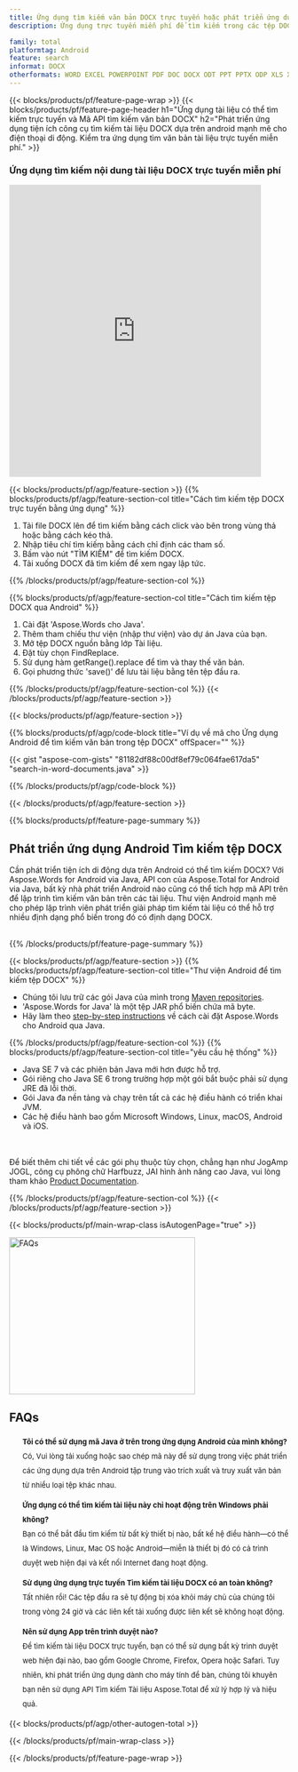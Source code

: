 ```yaml
---
title: Ứng dụng tìm kiếm văn bản DOCX trực tuyến hoặc phát triển ứng dụng tìm kiếm DOCX qua Android
description: Ứng dụng trực tuyến miễn phí để tìm kiếm trong các tệp DOCX. Mã Java cho bất kỳ ứng dụng android tìm kiếm văn bản tệp DOCX nào.

family: total
platformtag: Android
feature: search
informat: DOCX
otherformats: WORD EXCEL POWERPOINT PDF DOC DOCX ODT PPT PPTX ODP XLS XLSX ODS
---
```

{{< blocks/products/pf/feature-page-wrap >}}
{{< blocks/products/pf/feature-page-header h1="Ứng dụng tài liệu có thể tìm kiếm trực tuyến và Mã API tìm kiếm văn bản DOCX" h2="Phát triển ứng dụng tiện ích công cụ tìm kiếm tài liệu DOCX dựa trên android mạnh mẽ cho điện thoại di động. Kiểm tra ứng dụng tìm văn bản tài liệu trực tuyến miễn phí." >}}


<div class="container-fluid agp-content bg-white aboutfile box-1 vh100 section nopbtm">
<div class=container>
<div class=row>
<div class="demobox tc col-md-12 padding-0">

<h3>Ứng dụng tìm kiếm nội dung tài liệu DOCX trực tuyến miễn phí</h3>

<iframe style="border: none; height: 526px;" scrolling="no" src="https://products.aspose.app/total/search/embed&h1&h2" id="child-iframe" width="90%"></iframe>

</div></div>
</div></div>

{{< blocks/products/pf/agp/feature-section >}}
{{% blocks/products/pf/agp/feature-section-col title="Cách tìm kiếm tệp DOCX trực tuyến bằng ứng dụng" %}}

1. Tải file DOCX lên để tìm kiếm bằng cách click vào bên trong vùng thả hoặc bằng cách kéo thả.
1. Nhập tiêu chí tìm kiếm bằng cách chỉ định các tham số. 
1. Bấm vào nút "TÌM KIẾM" để tìm kiếm DOCX.
1. Tải xuống DOCX đã tìm kiếm để xem ngay lập tức.

{{% /blocks/products/pf/agp/feature-section-col %}}

{{% blocks/products/pf/agp/feature-section-col title="Cách tìm kiếm tệp DOCX qua Android" %}}

1. Cài đặt 'Aspose.Words cho Java'.
1. Thêm tham chiếu thư viện (nhập thư viện) vào dự án Java của bạn.
1. Mở tệp DOCX nguồn bằng lớp Tài liệu.
1. Đặt tùy chọn FindReplace. 
1. Sử dụng hàm getRange().replace để tìm và thay thế văn bản.
1. Gọi phương thức 'save()' để lưu tài liệu bằng tên tệp đầu ra.

{{% /blocks/products/pf/agp/feature-section-col %}}
{{< /blocks/products/pf/agp/feature-section >}}


{{< blocks/products/pf/agp/feature-section >}}

{{% blocks/products/pf/agp/code-block title="Ví dụ về mã cho Ứng dụng Android để tìm kiếm văn bản trong tệp DOCX" offSpacer="" %}}

{{< gist "aspose-com-gists" "81182df88c00df8ef79c064fae617da5" "search-in-word-documents.java" >}}

{{% /blocks/products/pf/agp/code-block %}}

{{< /blocks/products/pf/agp/feature-section >}}

{{% blocks/products/pf/feature-page-summary %}}


<h2>Phát triển ứng dụng Android Tìm kiếm tệp DOCX</h2>

Cần phát triển tiện ích di động dựa trên Android có thể tìm kiếm DOCX? Với Aspose.Words for Android via Java, API con của Aspose.Total for Android via Java, bất kỳ nhà phát triển Android nào cũng có thể tích hợp mã API trên để lập trình tìm kiếm văn bản trên các tài liệu. Thư viện Android mạnh mẽ cho phép lập trình viên phát triển giải pháp tìm kiếm tài liệu có thể hỗ trợ nhiều định dạng phổ biến trong đó có định dạng DOCX.<br /><br />

{{% /blocks/products/pf/feature-page-summary %}}

{{< blocks/products/pf/agp/feature-section >}}
{{% blocks/products/pf/agp/feature-section-col title="Thư viện Android để tìm kiếm tệp DOCX" %}}

- Chúng tôi lưu trữ các gói Java của mình trong [Maven repositories](https://docs.aspose.com/words/java/install-aspose-words-for-android-via-java/#install-asposewords-for-android-via-java-from-maven-repository). 
- 'Aspose.Words for Java' là một tệp JAR phổ biến chứa mã byte. 
- Hãy làm theo [step-by-step instructions](https://docs.aspose.com/words/java/install-aspose-words-for-android-via-java/) về cách cài đặt Aspose.Words cho Android qua Java.

{{% /blocks/products/pf/agp/feature-section-col %}}
{{% blocks/products/pf/agp/feature-section-col title="yêu cầu hệ thống" %}}

- Java SE 7 và các phiên bản Java mới hơn được hỗ trợ.
- Gói riêng cho Java SE 6 trong trường hợp một gói bắt buộc phải sử dụng JRE đã lỗi thời.
- Gói Java đa nền tảng và chạy trên tất cả các hệ điều hành có triển khai JVM.
- Các hệ điều hành bao gồm Microsoft Windows, Linux, macOS, Android và iOS.

<br /><br />
Để biết thêm chi tiết về các gói phụ thuộc tùy chọn, chẳng hạn như JogAmp JOGL, công cụ phông chữ Harfbuzz, JAI hình ảnh nâng cao Java, vui lòng tham khảo [Product Documentation](https://docs.aspose.com/words/java/system-requirements/).

{{% /blocks/products/pf/agp/feature-section-col %}}
{{< /blocks/products/pf/agp/feature-section >}}


{{< blocks/products/pf/main-wrap-class isAutogenPage="true" >}}

<style>.howtolist li{margin-right: 0!important;line-height: 26px;position: relative;margin-bottom: 10px;font-size: 13px;list-style-type: none;}</style>
<div class="col-md-12 tl bg-gray-dark howtolist section">
  <a class="anchor" name="faqpage"></a>
  <div class="container tl dflex" itemscope="" itemtype="https://schema.org/FAQPage">
      <div class="col-md-4 howtosectiongfx">
          <img class="social-panel-hide-on-mobile" src="https://www.groupdocs.cloud/templates/brand/images/groupdocs/conversion/groupdocs_conversion-brand.png" alt="FAQs" width="335" height="283">
      </div>
      <div class="howtosection col-md-8">
          <div>
              <h2>FAQs</h2>
              <ul>
                  <li itemscope="" itemprop="mainEntity" itemtype="https://schema.org/Question">
                      <div>
                          <span itemprop="name"><b>Tôi có thể sử dụng mã Java ở trên trong ứng dụng Android của mình không?</b></span>
                      </div>
                      <div itemscope="" itemprop="acceptedAnswer" itemtype="https://schema.org/Answer">
                          <span itemprop="text">Có, Vui lòng tải xuống hoặc sao chép mã này để sử dụng trong việc phát triển các ứng dụng dựa trên Android tập trung vào trích xuất và truy xuất văn bản từ nhiều loại tệp khác nhau.</span>
                      </div>
                  </li>
                  <li itemscope="" itemprop="mainEntity" itemtype="https://schema.org/Question">
                      <div>
                          <span itemprop="name"><b>Ứng dụng có thể tìm kiếm tài liệu này chỉ hoạt động trên Windows phải không?</b></span>
                      </div>
                      <div itemscope="" itemprop="acceptedAnswer" itemtype="https://schema.org/Answer">
                          <span itemprop="text">Bạn có thể bắt đầu tìm kiếm từ bất kỳ thiết bị nào, bất kể hệ điều hành—có thể là Windows, Linux, Mac OS hoặc Android—miễn là thiết bị đó có cả trình duyệt web hiện đại và kết nối Internet đang hoạt động.</span>
                      </div>
                  </li>
                  <li itemscope="" itemprop="mainEntity" itemtype="https://schema.org/Question">
                      <div>
                          <span itemprop="name"><b>Sử dụng ứng dụng trực tuyến Tìm kiếm tài liệu DOCX có an toàn không?</b></span>
                      </div>
                      <div itemscope="" itemprop="acceptedAnswer" itemtype="https://schema.org/Answer">
                          <span itemprop="text">Tất nhiên rồi! Các tệp đầu ra sẽ tự động bị xóa khỏi máy chủ của chúng tôi trong vòng 24 giờ và các liên kết tải xuống được liên kết sẽ không hoạt động.</span>
                      </div>
                  </li>                 
                  <li itemscope="" itemprop="mainEntity" itemtype="https://schema.org/Question">
                      <div>
                          <span itemprop="name"><b>Nên sử dụng App trên trình duyệt nào?</b></span>
                      </div>
                      <div itemscope="" itemprop="acceptedAnswer" itemtype="https://schema.org/Answer">
                          <span itemprop="text">Để tìm kiếm tài liệu DOCX trực tuyến, bạn có thể sử dụng bất kỳ trình duyệt web hiện đại nào, bao gồm Google Chrome, Firefox, Opera hoặc Safari. Tuy nhiên, khi phát triển ứng dụng dành cho máy tính để bàn, chúng tôi khuyên bạn nên sử dụng API Tìm kiếm Tài liệu Aspose.Total để xử lý hợp lý và hiệu quả.</span>
                      </div>
                  </li>
              </ul>
          </div>
      </div>
  </div>

{{< blocks/products/pf/agp/other-autogen-total >}}

{{< /blocks/products/pf/main-wrap-class >}}

{{< /blocks/products/pf/feature-page-wrap >}}